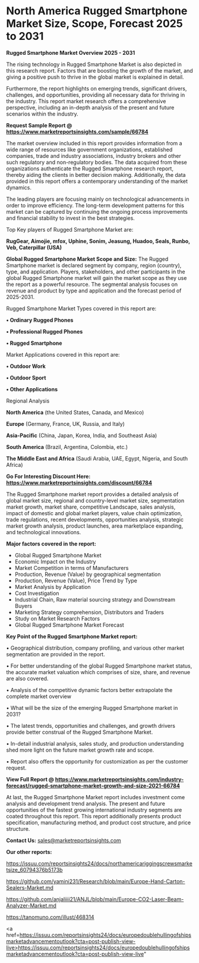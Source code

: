 # North America Rugged Smartphone Market Size, Scope, Forecast 2025 to 2031

<Strong> Rugged Smartphone Market Overview 2025 - 2031</strong>

The rising technology in Rugged Smartphone Market is also depicted in this research report. Factors that are boosting the growth of the market, and giving a positive push to thrive in the global market is explained in detail.

Furthermore, the report highlights on emerging trends, significant drivers, challenges, and opportunities, providing all necessary data for thriving in the industry. This report market research offers a comprehensive perspective, including an in-depth analysis of the present and future scenarios within the industry.

<strong>Request Sample Report @ <a href=https://www.marketreportsinsights.com/sample/66784>https://www.marketreportsinsights.com/sample/66784</a></strong>

The market overview included in this report provides information from a wide range of resources like government organizations, established companies, trade and industry associations, industry brokers and other such regulatory and non-regulatory bodies. The data acquired from these organizations authenticate the Rugged Smartphone research report, thereby aiding the clients in better decision making. Additionally, the data provided in this report offers a contemporary understanding of the market dynamics.

The leading players are focusing mainly on technological advancements in order to improve efficiency. The long-term development patterns for this market can be captured by continuing the ongoing process improvements and financial stability to invest in the best strategies.

Top Key players of Rugged Smartphone Market are:

<strong>RugGear, Aimojie, mfox, Uphine, Sonim, Jeasung, Huadoo, Seals, Runbo, Veb, Caterpillar (USA)</strong>

<strong><b>Global Rugged Smartphone Market Scope and Size:</b></strong>
The Rugged Smartphone market is declared segment by company, region (country), type, and application. Players, stakeholders, and other participants in the global Rugged Smartphone market will gain the market scope as they use the report as a powerful resource. The segmental analysis focuses on revenue and product by type and application and the forecast period of 2025-2031.

Rugged Smartphone Market Types covered in this report are:

<strong>• Ordinary Rugged Phones

• Professional Rugged Phones

• Rugged Smartphone</strong>

Market Applications covered in this report are:

<strong>• Outdoor Work

• Outdoor Sport

• Other Applications</strong> 

Regional Analysis

<strong>North America</strong> (the United States, Canada, and Mexico)

<strong>Europe</strong> (Germany, France, UK, Russia, and Italy)

<strong>Asia-Pacific</strong> (China, Japan, Korea, India, and Southeast Asia)

<strong>South America</strong> (Brazil, Argentina, Colombia, etc.)

<strong>The Middle East and Africa</strong> (Saudi Arabia, UAE, Egypt, Nigeria, and South Africa)

<strong>Go For Interesting Discount Here: <a href=https://www.marketreportsinsights.com/discount/66784>https://www.marketreportsinsights.com/discount/66784</a></strong>

The Rugged Smartphone market report provides a detailed analysis of global market size, regional and country-level market size, segmentation market growth, market share, competitive Landscape, sales analysis, impact of domestic and global market players, value chain optimization, trade regulations, recent developments, opportunities analysis, strategic market growth analysis, product launches, area marketplace expanding, and technological innovations.

<strong><b>Major factors covered in the report:</b></strong>
<ul>
  <li>Global Rugged Smartphone Market </li>
  <li>Economic Impact on the Industry</li>
  <li>Market Competition in terms of Manufacturers</li>
  <li>Production, Revenue (Value) by geographical segmentation</li>
  <li>Production, Revenue (Value), Price Trend by Type</li>
  <li>Market Analysis by Application</li>
  <li>Cost Investigation</li>
  <li>Industrial Chain, Raw material sourcing strategy and Downstream Buyers</li>
  <li>Marketing Strategy comprehension, Distributors and Traders</li>
  <li>Study on Market Research Factors</li>
  <li>Global Rugged Smartphone Market Forecast</li>
</ul>

<strong><b>Key Point of the Rugged Smartphone Market report:</b></strong>

• Geographical distribution, company profiling, and various other market segmentation are provided in the report.

• For better understanding of the global Rugged Smartphone market status, the accurate market valuation which comprises of size, share, and revenue are also covered.

• Analysis of the competitive dynamic factors better extrapolate the complete market overview

• What will be the size of the emerging Rugged Smartphone market in 2031?

• The latest trends, opportunities and challenges, and growth drivers provide better construal of the Rugged Smartphone Market.

• In-detail industrial analysis, sales study, and production understanding shed more light on the future market growth rate and scope.

• Report also offers the opportunity for customization as per the customer request.

<strong><b>View Full Report @ <a href=https://www.marketreportsinsights.com/industry-forecast/rugged-smartphone-market-growth-and-size-2021-66784>https://www.marketreportsinsights.com/industry-forecast/rugged-smartphone-market-growth-and-size-2021-66784</a></b></strong>


At last, the Rugged Smartphone Market report includes investment come analysis and development trend analysis. The present and future opportunities of the fastest growing international industry segments are coated throughout this report. This report additionally presents product specification, manufacturing method, and product cost structure, and price structure.

<strong>Contact Us:</strong>
sales@marketreportsinsights.com

<strong>Our other reports:</strong>

<a href=https://issuu.com/reportsinsights24/docs/northamericariggingscrewsmarketsize_60794376b5173b>https://issuu.com/reportsinsights24/docs/northamericariggingscrewsmarketsize_60794376b5173b</a>

<a href=https://github.com/yamini231/Research/blob/main/Europe-Hand-Carton-Sealers-Market.md>https://github.com/yamini231/Research/blob/main/Europe-Hand-Carton-Sealers-Market.md</a>

<a href=https://github.com/anjaliiii21/ANJL/blob/main/Europe-CO2-Laser-Beam-Analyzer-Market.md>https://github.com/anjaliiii21/ANJL/blob/main/Europe-CO2-Laser-Beam-Analyzer-Market.md</a>

<a href=https://tanomuno.com/illust/468314>https://tanomuno.com/illust/468314</a>

<a href=https://issuu.com/reportsinsights24/docs/europedoublehullingofshipsmarketadvancementoutlook?cta=post-publish-view-live>https://issuu.com/reportsinsights24/docs/europedoublehullingofshipsmarketadvancementoutlook?cta=post-publish-view-live</a>"
